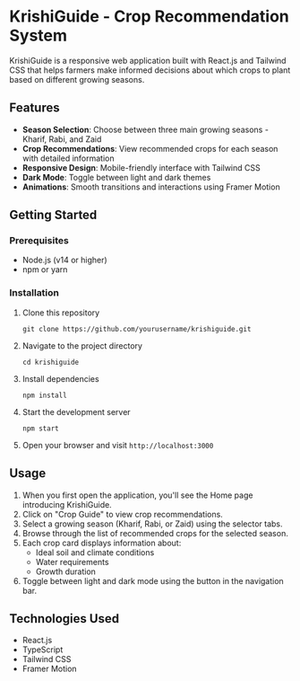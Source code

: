 # KrishiGuide - Crop Recommendation System

KrishiGuide is a responsive web application built with React.js and Tailwind CSS that helps farmers make informed decisions about which crops to plant based on different growing seasons.

## Features

- **Season Selection**: Choose between three main growing seasons - Kharif, Rabi, and Zaid
- **Crop Recommendations**: View recommended crops for each season with detailed information
- **Responsive Design**: Mobile-friendly interface with Tailwind CSS
- **Dark Mode**: Toggle between light and dark themes
- **Animations**: Smooth transitions and interactions using Framer Motion

## Getting Started

### Prerequisites

- Node.js (v14 or higher)
- npm or yarn

### Installation

1. Clone this repository
   ```
   git clone https://github.com/yourusername/krishiguide.git
   ```

2. Navigate to the project directory
   ```
   cd krishiguide
   ```

3. Install dependencies
   ```
   npm install
   ```

4. Start the development server
   ```
   npm start
   ```

5. Open your browser and visit `http://localhost:3000`

## Usage

1. When you first open the application, you'll see the Home page introducing KrishiGuide.
2. Click on "Crop Guide" to view crop recommendations.
3. Select a growing season (Kharif, Rabi, or Zaid) using the selector tabs.
4. Browse through the list of recommended crops for the selected season.
5. Each crop card displays information about:
   - Ideal soil and climate conditions
   - Water requirements
   - Growth duration
6. Toggle between light and dark mode using the button in the navigation bar.

## Technologies Used

- React.js
- TypeScript
- Tailwind CSS
- Framer Motion

